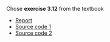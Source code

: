 Chose **exercise 3.12** from the textbook

- [Report](https://www.zybuluo.com/zhousiyuan12138/note/930780)
- [Source code 1](https://github.com/zhousiyuan12138/compuational_physics_N2015301020051/blob/master/Exercise%2005/%E4%BB%A3%E7%A0%81_1.py)
- [Source code 2](https://github.com/zhousiyuan12138/compuational_physics_N2015301020051/blob/master/Exercise%2005/%E4%BB%A3%E7%A0%81_2.py)




